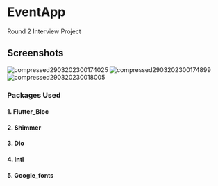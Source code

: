 # EventApp

Round 2 Interview Project

## Screenshots

![compressed2903202300174025](https://user-images.githubusercontent.com/31253617/228338258-46a52a02-41d7-4e92-b564-66359cc84b7d.jpg)
![compressed2903202300174899](https://user-images.githubusercontent.com/31253617/228338299-55dc5882-5601-4193-b965-14666e79052e.jpg)
![compressed290320230018005](https://user-images.githubusercontent.com/31253617/228338322-5ceb0dc6-428e-4d13-a98e-60a9916d4a7b.jpg)

### Packages Used
#### 1. Flutter_Bloc
#### 2. Shimmer
#### 3. Dio
#### 4. Intl
#### 5. Google_fonts
